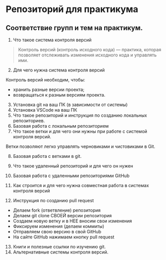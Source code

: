 # Репозиторий для практикума
## Соответствие групп и тем на практикум.

1. Что такое система контроля версий 

> Контроль версий (контроль исходного кода) — практика, которая позволяет отслеживать изменения исходного кода и управлять ими.


2. Для чего нужна система контроля версий

Контроль версий необходим, чтобы:
- хранить разные версии проекта;
- возвращаться к разным версиям проекта.

3. Установка git на ваш ПК (в зависимости от системы)
4. Установка VSCode на ваш ПК
5. Что такое репозиторий и инструкция по созданию локальных репозиториев.
6. Базовая работа с локальным репозиторием
7. Что такое ветки и для чего они нужны при работе с системой контроля версий.

Ветки позволяют легко управлять черновиками и чистовиками в Git.

8. Базовая работа с ветками в git.
9. Что такое удаленный репозиторий и для чего он нужен
10. Базовая работа с удаленными репозиториями GitHub

11. Как строится и для чего нужна совместная работа в системах контроля версий
12. Инструкция по созданию pull request

- Делаем fork (ответвление) репозитория
- Делаем git clone СВОЕЙ версии репозитория
- Создаем новую ветку и в НЕЕ вносим свои изменения
- Фиксируем изменения (делаем коммиты)
- Отправляем свою версию в свой GitHub
- На сайте GitHub нажимаем кнопку pull request

13. Книги и полезные ссылки по изучению git.
14. Альтернативные системы контроля версий.

